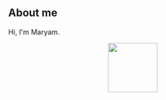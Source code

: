 ## About me

Hi, I'm Maryam.

<div id="header" align="center">
  <img src="https://i.giphy.com/media/v1.Y2lkPTc5MGI3NjExOXE1azV3aWZ0bG1nZzh3MmUwejh1eWZleG9nd20ycG40OXkzYjdlaCZlcD12MV9pbnRlcm5hbF9naWZfYnlfaWQmY3Q9cw/RN8FdaB6T1bkkI5n4I/giphy.gif" width="100"/>
</div>
